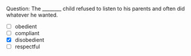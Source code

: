 Question: The ________ child refused to listen to his parents and often did whatever he wanted.  
- [ ] obedient  
- [ ] compliant  
- [x] disobedient  
- [ ] respectful  